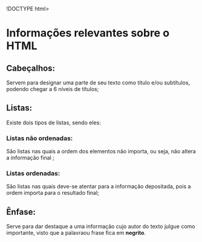 !DOCTYPE html>
<html lang="en">
<head>
    <meta charset="UTF-8">
    <meta http-equiv="X-UA-Compatible" content="IE=edge">
    <meta name="viewport" content="width=device-width, initial-scale=1.0">
    <title>Glossário</title>
</head>
<body>
   <h1>Informações relevantes sobre o HTML</h1> 

   <h2>Cabeçalhos:</h2>
   Servem para designar uma parte de seu texto como título e/ou subtítulos, podendo chegar a 6 níveis de títulos;

   <h2>Listas:</h2>
Existe dois tipos de listas, sendo eles:
<h3>Listas não ordenadas:</h3>
Sâo listas nas quais a ordem dos elementos não importa, ou seja, não altera a informação final ;

<h3>Listas ordenadas:</h3>
São listas nas quais deve-se atentar para a informação depositada, pois a ordem importa para o resultado final;

<h2>Ênfase:</h2>
Serve para dar destaque a uma informação cujo autor do texto julgue como importante, visto que a palavraou frase fica em <strong>negrito</strong>.
</body>
</html>
